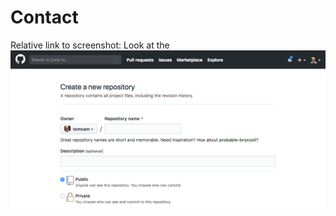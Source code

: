 # Contact

Relative link to screenshot: Look at the ![screenshot](assets/img/screenshot-home-1024x512.png)
